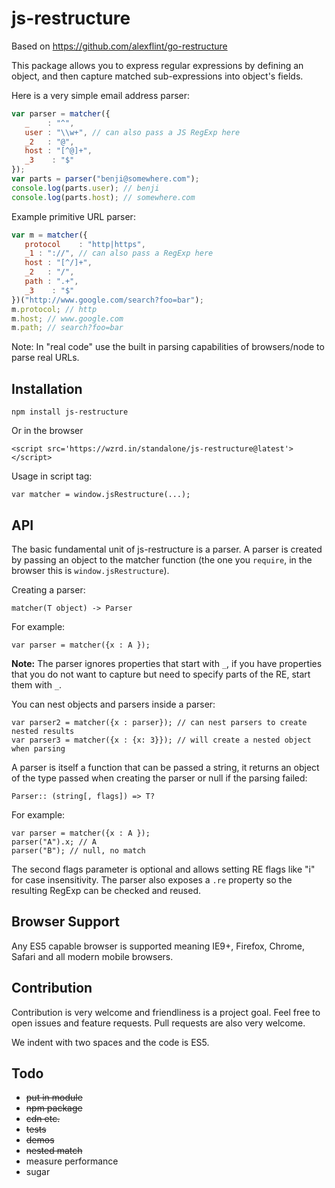 # js-restructure

Based on https://github.com/alexflint/go-restructure

This package allows you to express regular expressions by defining an object, and then capture matched sub-expressions into object's fields.

Here is a very simple email address parser:

```js
var parser = matcher({
   _    : "^",
   user : "\\w+", // can also pass a JS RegExp here
   _2   : "@",
   host : "[^@]+",
   _3    : "$"
});
var parts = parser("benji@somewhere.com");
console.log(parts.user); // benji
console.log(parts.host); // somewhere.com
```

Example primitive URL parser:

```js
var m = matcher({
   protocol    : "http|https",
   _1 : "://", // can also pass a RegExp here
   host : "[^/]+",
   _2   : "/",
   path : ".+",
   _3    : "$"
})("http://www.google.com/search?foo=bar");
m.protocol; // http
m.host; // www.google.com
m.path; // search?foo=bar
```

Note: In "real code" use the built in parsing capabilities of browsers/node to parse real URLs. 


## Installation

    npm install js-restructure

Or in the browser

    <script src='https://wzrd.in/standalone/js-restructure@latest'></script>

Usage in script tag:
    
    var matcher = window.jsRestructure(...);

## API

The basic fundamental unit of js-restructure is a parser. A parser is created by passing an object to the matcher function (the one you `require`, in the browser this is `window.jsRestructure`).

Creating a parser:

    matcher(T object) -> Parser

For example:

    var parser = matcher({x : A });

**Note:** The parser ignores properties that start with `_`, if you have properties that you do not want to capture but need to specify parts of the RE, start them with `_`. 

You can nest objects and parsers inside a parser:

    var parser2 = matcher({x : parser}); // can nest parsers to create nested results
    var parser3 = matcher({x : {x: 3}}); // will create a nested object when parsing

A parser is itself a function that can be passed a string, it returns an object of the type passed when creating the parser or null if the parsing failed:

    Parser:: (string[, flags]) => T?

For example:

    var parser = matcher({x : A });
    parser("A").x; // A
    parser("B"); // null, no match

The second flags parameter is optional and allows setting RE flags like "i" for case insensitivity. 
The parser also exposes a `.re` property so the resulting RegExp can be checked and reused.

## Browser Support

Any ES5 capable browser is supported meaning IE9+, Firefox, Chrome, Safari and all modern mobile browsers.

## Contribution

Contribution is very welcome and friendliness is a project goal. Feel free to open issues and feature requests. Pull requests are also very welcome.

We indent with two spaces and the code is ES5.

## Todo

 - <s>put in module</s>
 - <s>npm package</s>
 - <s>cdn etc.</s>
 - <s>tests</s>
 - <s>demos</s>
 - <s>nested match</s>
 - measure performance
 - sugar

